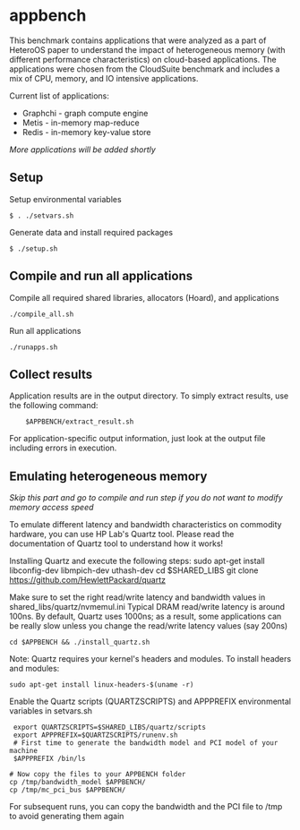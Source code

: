 # appbench
This benchmark contains applications that were analyzed as a part of HeteroOS paper to understand the 
impact of heterogeneous memory (with different performance characteristics) on cloud-based applications.
The applications were chosen from the CloudSuite benchmark and includes a mix of CPU, memory, and IO intensive 
applications. 

Current list of applications:

- Graphchi - graph compute engine
- Metis - in-memory map-reduce
- Redis - in-memory key-value store

*More applications will be added shortly*

Setup 
------

Setup environmental variables


	$ . ./setvars.sh

Generate data and install required packages

	$ ./setup.sh


Compile and run all applications
--------------------------------

Compile all required shared libraries, allocators (Hoard), and applications

	./compile_all.sh

Run all applications

	./runapps.sh

Collect results
---------------

Application results are in the output directory. To simply extract results, use the following command:

        $APPBENCH/extract_result.sh

For application-specific output information, just look at the output file including errors in execution.


Emulating heterogeneous memory 
------------------------------

*Skip this part and go to compile and run step if you do not want to modify memory access speed*

To emulate different latency and bandwidth characteristics on commodity hardware, you can 
use HP Lab's Quartz tool. Please read the documentation of Quartz tool to understand how it works!

Installing Quartz and execute the following steps:
    sudo apt-get install libconfig-dev libmpich-dev uthash-dev
    cd $SHARED_LIBS
    git clone https://github.com/HewlettPackard/quartz

Make sure to set the right read/write latency and bandwidth values in shared_libs/quartz/nvmemul.ini
Typical DRAM read/write latency is around 100ns. By default, Quartz uses 1000ns; as a result, some applications 
can be really slow unless you change the read/write latency values (say 200ns)

    cd $APPBENCH && ./install_quartz.sh

Note: Quartz requires your kernel's headers and modules. To install headers and modules:

    sudo apt-get install linux-headers-$(uname -r)

Enable the Quartz scripts (QUARTZSCRIPTS) and APPPREFIX environmental variables in setvars.sh

     export QUARTZSCRIPTS=$SHARED_LIBS/quartz/scripts
     export APPPREFIX=$QUARTZSCRIPTS/runenv.sh
     # First time to generate the bandwidth model and PCI model of your machine
     $APPPREFIX /bin/ls
     
    # Now copy the files to your APPBENCH folder
    cp /tmp/bandwidth_model $APPBENCH/
    cp /tmp/mc_pci_bus $APPBENCH/

For subsequent runs, you can copy the bandwidth and the PCI file to /tmp to avoid generating them again
   

